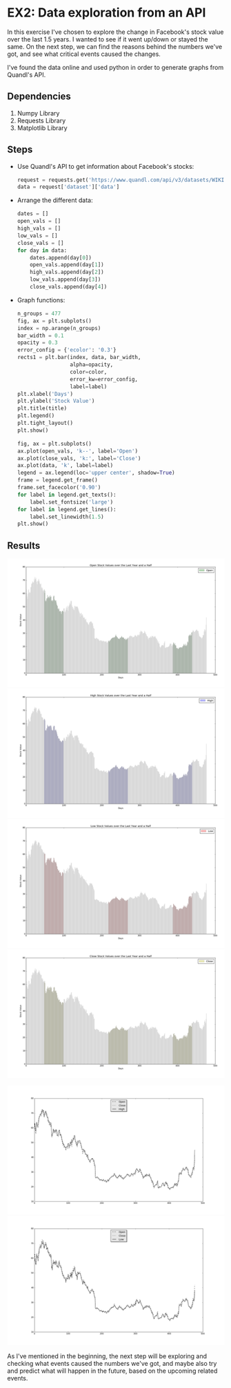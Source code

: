 EX2: Data exploration from an API
=================================


In this exercise I've chosen to explore the change in Facebook's stock value over the last 1.5 years.
I wanted to see if it went up/down or stayed the same.
On the next step, we can find the reasons behind the numbers we've got, and see what critical events caused the changes.

I've found the data online and used python in order to generate graphs from Quandl's API.


Dependencies
------------
  1. Numpy Library
  2. Requests Library
  3. Matplotlib Library


Steps
-----
  * Use Quandl's API to get information about Facebook's stocks:
  
    ```python
    request = requests.get('https://www.quandl.com/api/v3/datasets/WIKI/FB.json?end_date=2014-04-11?api_key=w4mFn8DZ_okL3s1zM6Dm').json()
    data = request['dataset']['data']
    ```

  * Arrange the different data:

    ```python
    dates = []
    open_vals = []
    high_vals = []
    low_vals = []
    close_vals = []
    for day in data:
        dates.append(day[0])
        open_vals.append(day[1])
        high_vals.append(day[2])
        low_vals.append(day[3])
        close_vals.append(day[4])
    ```
  
  * Graph functions:
  
    ```python
    n_groups = 477
    fig, ax = plt.subplots()
    index = np.arange(n_groups)
    bar_width = 0.1
    opacity = 0.3
    error_config = {'ecolor': '0.3'}
    rects1 = plt.bar(index, data, bar_width,
                     alpha=opacity,
                     color=color,
                     error_kw=error_config,
                     label=label)
    plt.xlabel('Days')
    plt.ylabel('Stock Value')
    plt.title(title)
    plt.legend()
    plt.tight_layout()
    plt.show()
    ```
  
    ```python
    fig, ax = plt.subplots()
    ax.plot(open_vals, 'k--', label='Open')
    ax.plot(close_vals, 'k:', label='Close')
    ax.plot(data, 'k', label=label)
    legend = ax.legend(loc='upper center', shadow=True)
    frame = legend.get_frame()
    frame.set_facecolor('0.90')
    for label in legend.get_texts():
        label.set_fontsize('large')
    for label in legend.get_lines():
        label.set_linewidth(1.5)
    plt.show()
    ```
  
Results
-------
![Open](ex2-api-open-values.png)
![High](ex2-api-high-values.png)
![Low](ex2-api-low-values.png)
![Close](ex2-api-close-values.png)


![High Legend](ex2-api-high-legend.png)
![Low Legend](ex2-api-low-legend.png)




As I've mentioned in the beginning, the next step will be exploring and checking what events caused the numbers we've got,
and maybe also try and predict what will happen in the future, based on the upcoming related events.